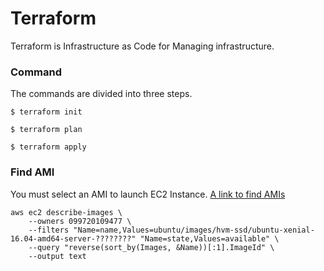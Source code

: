 # Terraform 
Terraform is Infrastructure as Code for Managing infrastructure.

### Command
The commands are divided into three steps.

```
$ terraform init

$ terraform plan

$ terraform apply
```

### Find AMI 
You must select an AMI to launch EC2 Instance.
[A link to find AMIs](https://docs.aws.amazon.com/AWSEC2/latest/UserGuide/finding-an-ami.html)

```
aws ec2 describe-images \
    --owners 099720109477 \
    --filters "Name=name,Values=ubuntu/images/hvm-ssd/ubuntu-xenial-16.04-amd64-server-????????" "Name=state,Values=available" \
    --query "reverse(sort_by(Images, &Name))[:1].ImageId" \
    --output text
```

